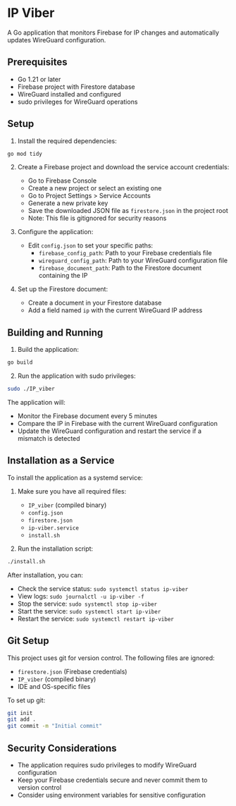 # IP Viber

A Go application that monitors Firebase for IP changes and automatically updates WireGuard configuration.

## Prerequisites

- Go 1.21 or later
- Firebase project with Firestore database
- WireGuard installed and configured
- sudo privileges for WireGuard operations

## Setup

1. Install the required dependencies:
```bash
go mod tidy
```

2. Create a Firebase project and download the service account credentials:
   - Go to Firebase Console
   - Create a new project or select an existing one
   - Go to Project Settings > Service Accounts
   - Generate a new private key
   - Save the downloaded JSON file as `firestore.json` in the project root
   - Note: This file is gitignored for security reasons

3. Configure the application:
   - Edit `config.json` to set your specific paths:
     - `firebase_config_path`: Path to your Firebase credentials file
     - `wireguard_config_path`: Path to your WireGuard configuration file
     - `firebase_document_path`: Path to the Firestore document containing the IP

4. Set up the Firestore document:
   - Create a document in your Firestore database
   - Add a field named `ip` with the current WireGuard IP address

## Building and Running

1. Build the application:
```bash
go build
```

2. Run the application with sudo privileges:
```bash
sudo ./IP_viber
```

The application will:
- Monitor the Firebase document every 5 minutes
- Compare the IP in Firebase with the current WireGuard configuration
- Update the WireGuard configuration and restart the service if a mismatch is detected

## Installation as a Service

To install the application as a systemd service:

1. Make sure you have all required files:
   - `IP_viber` (compiled binary)
   - `config.json`
   - `firestore.json`
   - `ip-viber.service`
   - `install.sh`

2. Run the installation script:
```bash
./install.sh
```

After installation, you can:
- Check the service status: `sudo systemctl status ip-viber`
- View logs: `sudo journalctl -u ip-viber -f`
- Stop the service: `sudo systemctl stop ip-viber`
- Start the service: `sudo systemctl start ip-viber`
- Restart the service: `sudo systemctl restart ip-viber`

## Git Setup

This project uses git for version control. The following files are ignored:
- `firestore.json` (Firebase credentials)
- `IP_viber` (compiled binary)
- IDE and OS-specific files

To set up git:
```bash
git init
git add .
git commit -m "Initial commit"
```

## Security Considerations

- The application requires sudo privileges to modify WireGuard configuration
- Keep your Firebase credentials secure and never commit them to version control
- Consider using environment variables for sensitive configuration 